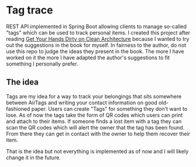 # Tag trace

REST API implemented in Spring Boot allowing clients to manage so-called "tags" which can be used to track personal
items. I created this project after reading [Get Your Hands Dirty on Clean Architecture](https://reflectoring.io/book/)
because I wanted to try out the suggestions in the book for myself. In fairness to the author, do not use this repo to
judge the ideas they present in the book. The more I have worked on it the more I have adapted
the author's suggestions to fit something I personally prefer.

## The idea

Tags are my idea for a way to track your belongings that sits somewhere between AirTags and writing your contact
information on good old-fashioned paper. Users can create "Tags" for something they don't want to lose. As of now the
tags
take the form of QR codes which users can print and attach to their items. If someone finds a lost item with a tag they
can scan the QR codes
which will alert the owner that the tag has been found. From there they can get in contact with the owner to help them
recover their item.

That is the idea but not everything is implemented as of now and I will likely change it in the future. 

